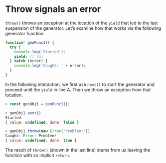 # Throw signals an error

`throw()` throws an exception at the location of the `yield` that led to the last suspension of the generator. Let’s examine how that works via the following generator function.

```javascript
function* genFunc1() {
  try {
    console.log('Started');
    yield; // (A)
  } catch (error) {
    console.log('Caught: ' + error);
  }
}
```

In the following interaction, we first use `next()` to start the generator and proceed until the `yield` in line A. Then we throw an exception from that location.

```javascript
> const genObj1 = genFunc1();

> genObj1.next()
Started
{ value: undefined, done: false }

> genObj1.throw(new Error('Problem!'))
Caught: Error: Problem!
{ value: undefined, done: true }
```

The result of `throw()` \(shown in the last line\) stems from us leaving the function with an implicit `return`.


